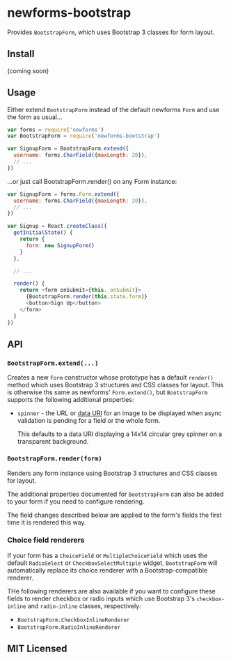 # newforms-bootstrap

Provides `BootstrapForm`, which uses Bootstrap 3 classes for form layout.

## Install

(coming soon)

## Usage

Either extend `BootstrapForm` instead of the default newforms `Form` and use the
form as usual...

```javascript
var forms = require('newforms')
var BootstrapForm = require('newforms-bootstrap')

var SignupForm = BootstrapForm.extend({
  username: forms.CharField({maxLength: 20}),
  // ...
})
```

...or just call BootstrapForm.render() on any Form instance:

```javascript
var SignupForm = forms.Form.extend({
  username: forms.CharField({maxLength: 20}),
  // ...
})

var Signup = React.createClass({
  getInitialState() {
    return {
      form: new SignupForm()
    }
  },

  // ...

  render() {
    return <form onSubmit={this._onSubmit}>
      {BootstrapForm.render(this.state.form)}
      <button>Sign Up</button>
    </form>
  }
})
```

## API

### `BootstrapForm.extend(...)`

Creates a new `Form` constructor whose prototype has a default `render()` method
which uses Bootstrap 3 structures and CSS classes for layout. This is otherwise
ths same as newforms' `Form.extend()`, but `BootstrapForm` supports the following
additional properties:

* `spinner` - the URL or [data URI](http://en.wikipedia.org/wiki/Data_URI_scheme)
  for an image to be displayed when async validation is pending for a field or
  the whole form.

  This defaults to a data URI displaying a 14x14 circular grey
  spinner on a transparent background.

### `BootstrapForm.render(form)`

Renders any form instance using Bootstrap 3 structures and CSS classes for
layout.

The additional properties documented for `BootstrapForm` can also be added to
your form if you need to configure rendering.

The field changes described below are applied to the form's fields the first
time it is rendered this way.

### Choice field renderers

If your form has a `ChoiceField` or `MultipleChoiceField` which uses the default
`RadioSelect` or `CheckboxSelectMultiple` widget, `BootstrapForm` will
automatically replace its choice renderer with a Bootstrap-compatible renderer.

THe following renderers are also available if you want to configure these fields
to render checkbox or radio inputs which use Bootstrap 3's `checkbox-inline` and
`radio-inline` classes, respectively:

* `BootstrapForm.CheckboxInlineRenderer`
* `BootstrapForm.RadioInlineRenderer`

## MIT Licensed
